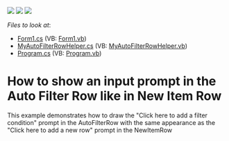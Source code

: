 <!-- default badges list -->
![](https://img.shields.io/endpoint?url=https://codecentral.devexpress.com/api/v1/VersionRange/128631619/17.2.3%2B)
[![](https://img.shields.io/badge/Open_in_DevExpress_Support_Center-FF7200?style=flat-square&logo=DevExpress&logoColor=white)](https://supportcenter.devexpress.com/ticket/details/E3407)
[![](https://img.shields.io/badge/📖_How_to_use_DevExpress_Examples-e9f6fc?style=flat-square)](https://docs.devexpress.com/GeneralInformation/403183)
<!-- default badges end -->
<!-- default file list -->
*Files to look at*:

* [Form1.cs](./CS/Form1.cs) (VB: [Form1.vb](./VB/Form1.vb))
* [MyAutoFilterRowHelper.cs](./CS/MyAutoFilterRowHelper.cs) (VB: [MyAutoFilterRowHelper.vb](./VB/MyAutoFilterRowHelper.vb))
* [Program.cs](./CS/Program.cs) (VB: [Program.vb](./VB/Program.vb))
<!-- default file list end -->
# How to show an input prompt in the Auto Filter Row like in New Item Row


<p>This example demonstrates how to draw the "Click here to add a filter condition" prompt in the AutoFilterRow with the same appearance as the "Click here to add a new row" prompt in the NewItemRow</p>

<br/>



